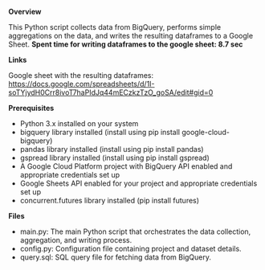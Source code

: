 **Overview**

This Python script collects data from BigQuery, performs simple aggregations on the data, and writes the resulting dataframes to a Google Sheet.
**Spent time for writing dataframes to the google sheet: 8.7 sec**

**Links**

Google sheet with the resulting dataframes: https://docs.google.com/spreadsheets/d/1I-soTYjydH0Crr8ivoT7haPIdJq44mECzkzTzO_goSA/edit#gid=0

**Prerequisites**
- Python 3.x installed on your system
- bigquery library installed (install using pip install google-cloud-bigquery)
- pandas library installed (install using pip install pandas)
- gspread library installed (install using pip install gspread)
- A Google Cloud Platform project with BigQuery API enabled and appropriate credentials set up
- Google Sheets API enabled for your project and appropriate credentials set up
- concurrent.futures library installed (pip install futures)

**Files**
- main.py: The main Python script that orchestrates the data collection, aggregation, and writing process.
- config.py: Configuration file containing project and dataset details.
- query.sql: SQL query file for fetching data from BigQuery.
